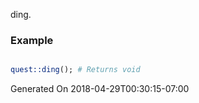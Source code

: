 ding.
### Example

```perl

quest::ding(); # Returns void
```


Generated On 2018-04-29T00:30:15-07:00